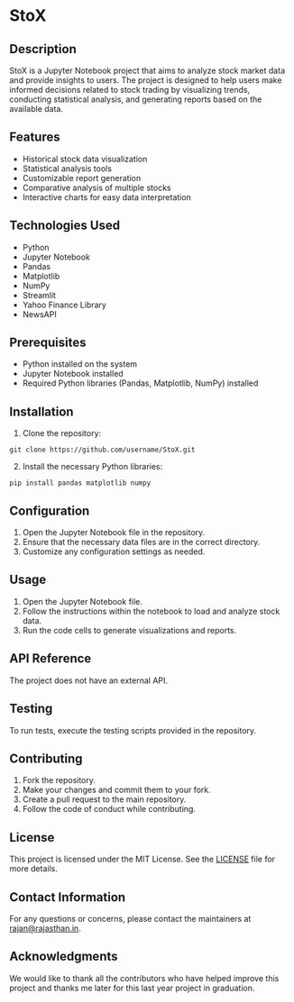 # StoX

## Description
StoX is a Jupyter Notebook project that aims to analyze stock market data and provide insights to users. The project is designed to help users make informed decisions related to stock trading by visualizing trends, conducting statistical analysis, and generating reports based on the available data.

## Features
- Historical stock data visualization
- Statistical analysis tools
- Customizable report generation
- Comparative analysis of multiple stocks
- Interactive charts for easy data interpretation

## Technologies Used
- Python
- Jupyter Notebook
- Pandas
- Matplotlib
- NumPy
- Streamlit
- Yahoo Finance Library
- NewsAPI

## Prerequisites
- Python installed on the system
- Jupyter Notebook installed
- Required Python libraries (Pandas, Matplotlib, NumPy) installed

## Installation
1. Clone the repository:
```
git clone https://github.com/username/StoX.git
```
2. Install the necessary Python libraries:
```
pip install pandas matplotlib numpy
```

## Configuration
1. Open the Jupyter Notebook file in the repository.
2. Ensure that the necessary data files are in the correct directory.
3. Customize any configuration settings as needed.

## Usage
1. Open the Jupyter Notebook file.
2. Follow the instructions within the notebook to load and analyze stock data.
3. Run the code cells to generate visualizations and reports.

## API Reference
The project does not have an external API.

## Testing
To run tests, execute the testing scripts provided in the repository.

## Contributing
1. Fork the repository.
2. Make your changes and commit them to your fork.
3. Create a pull request to the main repository.
4. Follow the code of conduct while contributing.

## License
This project is licensed under the MIT License. See the [LICENSE](LICENSE) file for more details.

## Contact Information
For any questions or concerns, please contact the maintainers at [rajan@rajasthan.in](mailto:rajan@rajasthan.in).

## Acknowledgments
We would like to thank all the contributors who have helped improve this project and thanks me later for this last year project in graduation.
